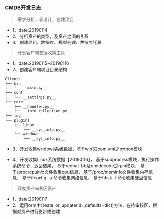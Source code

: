 ### CMDB开发日志
> 需求分析，表设计，创建项目
- 1、date:20190114
- 2、分析资产的类型，及资产之间的关系
- 3、创建项目、数据库、模型创建、数据库迁移

> 开发客户端数据收集工具
- 1、date:20190115~20190116
- 2、创建客户端项目目录结构
```python
Client/
├── bin
│   └── __main.py__
├── conf
│   └── __settings.py__
├── core
    ├── __handler.py__
    ├── __info_collection.py__
├── log
└── plugins
    ├── linux
        └── __sys_info.py__
    └── windows
        └── __sys_info.py__
```
- 3、开发收集windows系统数据，基于win32com,vmi之python模块

- 4、开发收集Linux系统数据【20190116】，
基于subprocess模块，执行操作系统命令，返回结果，
基于redhat-lsb及dmidecode之rpm模块，
基于/proc/cpuinfo文件收集cpu信息，
基于/proc/meminfo文件收集内存信息，
基于ifconfig -a 命令收集网络信息，
基于fdisk -l 命令收集硬盘信息

> 开发资产审核区资产
- 1、date:20190117
- 2、运用orm中create_or_update(id=,defaults=dict)方法，在待审核区，根据对资产进行更新或创建
